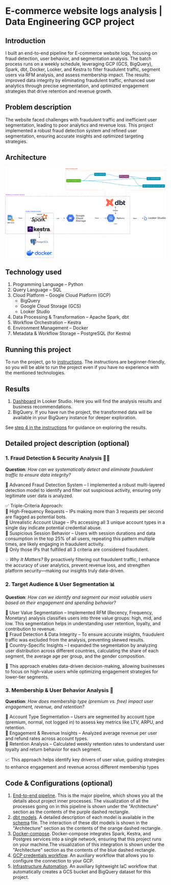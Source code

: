# E-commerce website logs analysis | Data Engineering GCP project

## Introduction
I built an end-to-end pipeline for E-commerce website logs, focusing on fraud detection, user behavior, and segmentation analysis. The batch process runs on a weekly schedule, leveraging GCP (GCS, BigQuery), Spark, dbt, Docker, Looker, and Kestra to filter fraudulent traffic, segment users via RFM analysis, and assess membership impact. The results: improved data integrity by eliminating fraudulent traffic, enhanced user analytics through precise segmentation, and optimized engagement strategies that drive retention and revenue growth.

## Problem description
The website faced challenges with fraudulent traffic and inefficient user segmentation, leading to poor analytics and revenue loss. This project implemented a robust fraud detection system and refined user segmentation, ensuring accurate insights and optimized targeting strategies.

## Architecture
![data architecture](project_insides/Data_architecture.png)

## Technology used
1. Programming Language – Python
2. Query Language – SQL
3. Cloud Platform – Google Cloud Platform (GCP)
   - BigQuery
   - Google Cloud Storage (GCS)
   - Looker Studio
4. Data Processing & Transformation – Apache Spark, dbt
5. Workflow Orchestration – Kestra
6. Environment Management – Docker
7. Metadata & Workflow Storage – PostgreSQL (for Kestra)

## Running this project
To run the project, go to [instructions](INSTRUCTIONS.md). The instructions are beginner-friendly, so you will be able to run the project even if you have no experience with the mentioned technologies.

## Results
1. [Dashboard](https://lookerstudio.google.com/s/quHfV4HKzzA) in Looker Studio. Here you will find the analysis results and business recommendations.
2. BigQuery. If you have run the project, the transformed data will be available in your BigQuery instance for deeper exploration.

See [step 4 in the instructions](https://github.com/Hexagon9099/website_logs/blob/main/INSTRUCTIONS.md#step-4-exploring-the-project-results) for guidance on exploring the results.

## Detailed project description (optional)
### 1. Fraud Detection & Security Analysis 🕵️‍♂️
**Question**: _How can we systematically detect and eliminate fraudulent traffic to ensure data integrity?_

🚨 Advanced Fraud Detection System – I implemented a robust multi-layered detection model to identify and filter out suspicious activity, ensuring only legitimate user data is analyzed.

✅ Triple-Criteria Approach: \
 🔹 High-Frequency Requests – IPs making more than 3 requests per second are flagged as potential bots. \
 🔹 Unrealistic Account Usage – IPs accessing all 3 unique account types in a single day indicate potential credential abuse. \
 🔹 Suspicious Session Behavior – Users with session durations and data consumption in the top 25% of all users, repeating this pattern multiple times, are likely engaging in fraudulent activity. \
🚨 Only those IPs that fulfilled all 3 criteria are considered fraudulent.

💡 _Why It Matters?_ By proactively filtering out fraudulent traffic, I enhance the accuracy of user analytics, prevent revenue loss, and strengthen platform security—making our insights truly data-driven.

### 2. Target Audience & User Segmentation 📊
**Question**: _How can we identify and segment our most valuable users based on their engagement and spending behavior?_

🔹 User Value Segmentation – Implemented RFM (Recency, Frequency, Monetary) analysis classifies users into three value groups: high, mid, and low.  This segmentation helps in understanding user retention, loyalty, and contribution to revenue. \
🔹 Fraud Detection & Data Integrity – To ensure accurate insights, fraudulent traffic was excluded from the analysis, preventing skewed results. \
🔹 Country-Specific Insights – I expanded the segmentation by analyzing user distribution across different countries, calculating the share of each segment, the average age per group, and the gender composition.

💼 This approach enables data-driven decision-making, allowing businesses to focus on high-value users while optimizing engagement strategies for lower-tier segments.

### 3. Membership & User Behavior Analysis 💎
**Question**: _How does membership type (premium vs. free) impact user engagement, revenue, and retention?_

🔹 Account Type Segmentation – Users are segmented by account type (premium, normal, not logged in) to assess key metrics like LTV, ARPU, and retention. \
🔹 Engagement & Revenue Insights – Analyzed average revenue per user and refund rates across account types. \
🔹 Retention Analysis – Calculated weekly retention rates to understand user loyalty and return behavior for each segment.

📈 This approach helps identify key drivers of user value, guiding strategies to enhance engagement and revenue across different membership types

## Code & Configurations (optional)
1. [End-to-end pipeline](workflows/3_ETL_end_to_end_pipeline.yml). This is the major pipeline, which shows you all the details about project inner processes. The visualization of all the processes going on in this pipeline is shown under the "Architecture" section as the contents of the purple dashed rectangle.
2. [dbt models](project_insides/dbt/web_logs/models). A detailed description of each model is available in the [schema](project_insides/dbt/web_logs/models/schema.yml) file. The interaction of these dbt models is shown in the "Architecture" section as the contents of the orange dashed rectangle.
3. [Docker-compose](docker-compose.yml). Docker-compose integrates Spark, Kestra, and Postgres services into a single network, ensuring that this project runs on your machine.The visualization of this integration is shown under the "Architecture" section as the contents of the blue dashed rectangle.
4. [GCP credentials workflow](workflows/1_gcp_kv.yml). An auxiliary workflow that allows you to configure the connection to your GCP.
5. [Infrastructure Automation](workflows/2_gcp_setup.yml). An auxiliary lightweight IaC workflow that automatically creates a GCS bucket and BigQuery dataset for this project.







